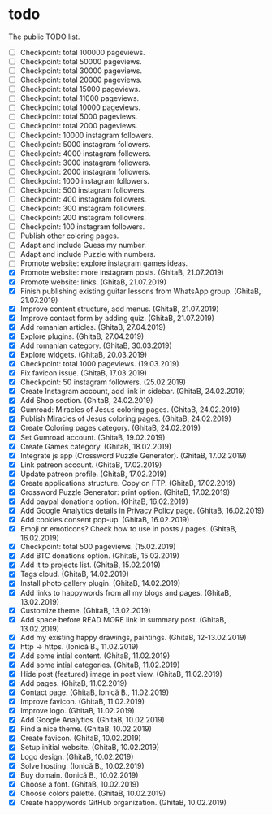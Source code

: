 # todo
The public TODO list.

- [ ] Checkpoint: total 100000 pageviews.
- [ ] Checkpoint: total 50000 pageviews.
- [ ] Checkpoint: total 30000 pageviews.
- [ ] Checkpoint: total 20000 pageviews.
- [ ] Checkpoint: total 15000 pageviews.
- [ ] Checkpoint: total 11000 pageviews.
- [ ] Checkpoint: total 10000 pageviews.
- [ ] Checkpoint: total 5000 pageviews.
- [ ] Checkpoint: total 2000 pageviews.
- [ ] Checkpoint: 10000 instagram followers.
- [ ] Checkpoint: 5000 instagram followers.
- [ ] Checkpoint: 4000 instagram followers.
- [ ] Checkpoint: 3000 instagram followers.
- [ ] Checkpoint: 2000 instagram followers.
- [ ] Checkpoint: 1000 instagram followers.
- [ ] Checkpoint: 500 instagram followers.
- [ ] Checkpoint: 400 instagram followers.
- [ ] Checkpoint: 300 instagram followers.
- [ ] Checkpoint: 200 instagram followers.
- [ ] Checkpoint: 100 instagram followers.
- [ ] Publish other coloring pages.
- [ ] Adapt and include Guess my number.
- [ ] Adapt and include Puzzle with numbers.
- [ ] Promote website: explore instagram games ideas.
- [x] Promote website: more instagram posts. (GhitaB, 21.07.2019)
- [x] Promote website: links. (GhitaB, 21.07.2019)
- [x] Finish publishing existing guitar lessons from WhatsApp group. (GhitaB, 21.07.2019)  
- [x] Improve content structure, add menus. (GhitaB, 21.07.2019) 
- [x] Improve contact form by adding quiz. (GhitaB, 21.07.2019) 
- [x] Add romanian articles. (GhitaB, 27.04.2019)
- [x] Explore plugins. (GhitaB, 27.04.2019)
- [x] Add romanian category. (GhitaB, 30.03.2019)
- [x] Explore widgets. (GhitaB, 20.03.2019)
- [x] Checkpoint: total 1000 pageviews. (19.03.2019)
- [x] Fix favicon issue. (GhitaB, 17.03.2019)
- [x] Checkpoint: 50 instagram followers. (25.02.2019)
- [x] Create Instagram account, add link in sidebar. (GhitaB, 24.02.2019)
- [x] Add Shop section. (GhitaB, 24.02.2019)
- [x] Gumroad: Miracles of Jesus coloring pages. (GhitaB, 24.02.2019)
- [x] Publish Miracles of Jesus coloring pages. (GhitaB, 24.02.2019)
- [x] Create Coloring pages category. (GhitaB, 24.02.2019)
- [x] Set Gumroad account. (GhitaB, 19.02.2019)
- [x] Create Games category. (GhitaB, 18.02.2019)
- [x] Integrate js app (Crossword Puzzle Generator). (GhitaB, 17.02.2019)
- [x] Link patreon account. (GhitaB, 17.02.2019)
- [x] Update patreon profile. (GhitaB, 17.02.2019)
- [x] Create applications structure. Copy on FTP. (GhitaB, 17.02.2019)
- [x] Crossword Puzzle Generator: print option. (GhitaB, 17.02.2019)
- [x] Add paypal donations option. (GhitaB, 16.02.2019)
- [x] Add Google Analytics details in Privacy Policy page. (GhitaB, 16.02.2019)
- [x] Add cookies consent pop-up. (GhitaB, 16.02.2019)
- [x] Emoji or emoticons? Check how to use in posts / pages. (GhitaB, 16.02.2019)
- [x] Checkpoint: total 500 pageviews. (15.02.2019)
- [x] Add BTC donations option. (GhitaB, 15.02.2019)
- [x] Add it to projects list. (GhitaB, 15.02.2019)
- [x] Tags cloud. (GhitaB, 14.02.2019)
- [x] Install photo gallery plugin. (GhitaB, 14.02.2019)
- [x] Add links to happywords from all my blogs and pages. (GhitaB, 13.02.2019)
- [x] Customize theme. (GhitaB, 13.02.2019)
- [x] Add space before READ MORE link in summary post. (GhitaB, 13.02.2019)
- [x] Add my existing happy drawings, paintings. (GhitaB, 12-13.02.2019)
- [x] http -> https. (Ionică B., 11.02.2019)
- [x] Add some intial content. (GhitaB, 11.02.2019)
- [x] Add some intial categories. (GhitaB, 11.02.2019)
- [x] Hide post (featured) image in post view. (GhitaB, 11.02.2019)
- [x] Add pages. (GhitaB, 11.02.2019)
- [x] Contact page. (GhitaB, Ionică B., 11.02.2019)
- [x] Improve favicon. (GhitaB, 11.02.2019)
- [x] Improve logo. (GhitaB, 11.02.2019)
- [x] Add Google Analytics. (GhitaB, 10.02.2019)
- [x] Find a nice theme. (GhitaB, 10.02.2019)
- [x] Create favicon. (GhitaB, 10.02.2019)
- [x] Setup initial website. (GhitaB, 10.02.2019)
- [x] Logo design. (GhitaB, 10.02.2019)
- [x] Solve hosting. (Ionică B., 10.02.2019)
- [x] Buy domain. (Ionică B., 10.02.2019)
- [x] Choose a font. (GhitaB, 10.02.2019)
- [x] Choose colors palette. (GhitaB, 10.02.2019)
- [x] Create happywords GitHub organization. (GhitaB, 10.02.2019)
